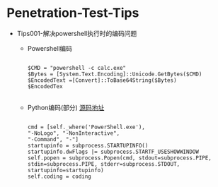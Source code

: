 # Penetration-Test-Tips
*   Tips001-解决powershell执行时的编码问题

    *   Powershell编码
        <pre><code>
        $CMD = "powershell -c calc.exe"
        $Bytes = [System.Text.Encoding]::Unicode.GetBytes($CMD)
        $EncodedText =[Convert]::ToBase64String($Bytes)
        $EncodedTex
        </code>
        </pre>
        
    *   Python编码(部分) [源码地址](http://weibo.com/ihubo)
        <pre><code>
        cmd = [self._where('PowerShell.exe'),
        "-NoLogo", "-NonInteractive",
        "-Command", "-"]
        startupinfo = subprocess.STARTUPINFO()
        startupinfo.dwFlags |= subprocess.STARTF_USESHOWWINDOW
        self.popen = subprocess.Popen(cmd, stdout=subprocess.PIPE, stdin=subprocess.PIPE, stderr=subprocess.STDOUT, startupinfo=startupinfo)
        self.coding = coding
